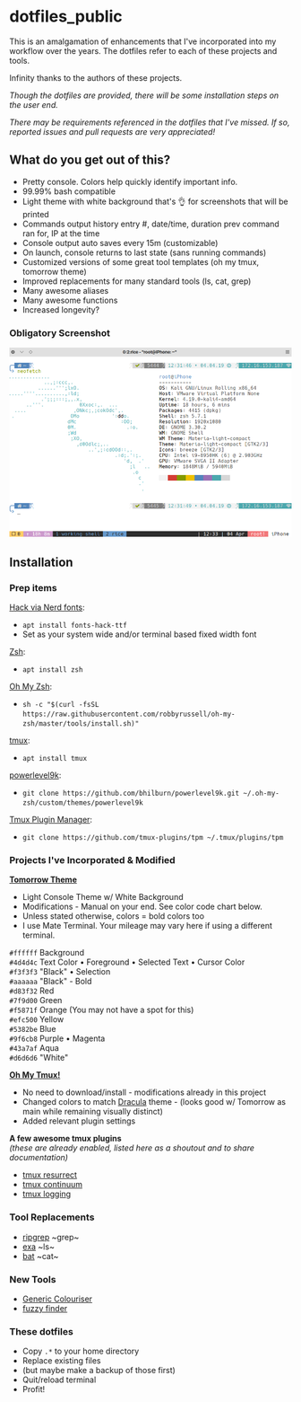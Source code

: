 # dotfiles_public

This is an amalgamation of enhancements that I've incorporated into my workflow over the years.
The dotfiles refer to each of these projects and tools.

Infinity thanks to the authors of these projects.

_Though the dotfiles are provided, there will be some installation steps on the user end._

_There may be requirements referenced in the dotfiles that I've missed. If so, reported issues and pull requests are very appreciated!_

## What do you get out of this?

* Pretty console. Colors help quickly identify important info.
* 99.99% bash compatible
* Light theme with white background that's 👌 for screenshots that will be printed
* Commands output history entry #, date/time, duration prev command ran for, IP at the time
* Console output auto saves every 15m (customizable)
* On launch, console returns to last state (sans running commands)
* Customized versions of some great tool templates (oh my tmux, tomorrow theme)
* Improved replacements for many standard tools (ls, cat, grep)
* Many awesome aliases
* Many awesome functions
* Increased longevity?

### Obligatory Screenshot

![alt text](https://github.com/chrsjhnsn/dotfiles_public/raw/master/screenshots/obligatory_rice.png "rice to meet you")

## Installation

### Prep items

[Hack via Nerd fonts](https://github.com/ryanoasis/nerd-fonts):
* `apt install fonts-hack-ttf`
* Set as your system wide and/or terminal based fixed width font

[Zsh](https://www.zsh.org):
* `apt install zsh`

[Oh My Zsh](https://github.com/robbyrussell/oh-my-zsh):
* `sh -c "$(curl -fsSL https://raw.githubusercontent.com/robbyrussell/oh-my-zsh/master/tools/install.sh)"`

[tmux](https://github.com/tmux/tmux):
* `apt install tmux`

[powerlevel9k](https://github.com/bhilburn/powerlevel9k):
* `git clone https://github.com/bhilburn/powerlevel9k.git ~/.oh-my-zsh/custom/themes/powerlevel9k`

[Tmux Plugin Manager](https://github.com/tmux-plugins/tpm):
* `git clone https://github.com/tmux-plugins/tpm ~/.tmux/plugins/tpm`

### Projects I've Incorporated & Modified

__[Tomorrow Theme](https://github.com/chriskempson/tomorrow-theme)__
* Light Console Theme w/ White Background
* Modifications - Manual on your end. See color code chart below.
* Unless stated otherwise, colors = bold colors too
* I use Mate Terminal. Your mileage may vary here if using a different terminal.

`#ffffff` Background  
`#4d4d4c` Text Color •  Foreground •  Selected Text •  Cursor Color  
`#f3f3f3` "Black" •  Selection  
`#aaaaaa` "Black" - Bold  
`#d83f32` Red  
`#7f9d00` Green  
`#f5871f` Orange (You may not have a spot for this)  
`#efc500` Yellow  
`#5382be` Blue  
`#9f6cb8` Purple •  Magenta  
`#43a7af` Aqua  
`#d6d6d6` "White"  

__[Oh My Tmux!](https://github.com/gpakosz/.tmux)__
* No need to download/install - modifications already in this project
* Changed colors to match [Dracula](https://draculatheme.com) theme - (looks good w/ Tomorrow as main while remaining visually distinct)
* Added relevant plugin settings

__A few awesome tmux plugins__  
_(these are already enabled, listed here as a shoutout and to share documentation)_
* [tmux resurrect](https://github.com/tmux-plugins/tmux-resurrect)
* [tmux continuum](https://github.com/tmux-plugins/tmux-continuum)
* [tmux logging](https://github.com/tmux-plugins/tmux-logging)

### Tool Replacements

* [ripgrep](https://github.com/BurntSushi/ripgrep) ~grep~
* [exa](https://the.exa.website) ~ls~
* [bat](https://github.com/sharkdp/bat) ~cat~

### New Tools

* [Generic Colouriser](https://github.com/garabik/grc)
* [fuzzy finder](https://github.com/junegunn/fzf)

### These dotfiles

* Copy `.*` to your home directory
* Replace existing files
* (but maybe make a backup of those first)
* Quit/reload terminal
* Profit!
